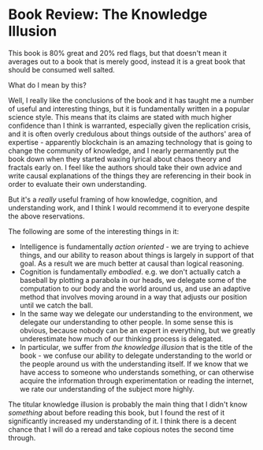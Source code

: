 # Book Review: The Knowledge Illusion

This book is 80% great and 20% red flags, but that doesn't mean it averages out to a book that is merely good,
instead it is a great book that should be consumed well salted.

What do I mean by this?

Well, I really like the conclusions of the book and it has taught me a number of useful and interesting things,
but it is fundamentally written in a popular science style. This means that its claims are stated with much higher confidence than I think is warranted,
especially given the replication crisis,
and it is often overly credulous about things outside of the authors' area of expertise - apparently blockchain is an amazing technology that is going to change the community of knowledge, and I nearly permanently put the book down when they started waxing lyrical about chaos theory and fractals early on.
I feel like the authors should take their own advice and write causal explanations of the things they are referencing in their book in order to evaluate their own understanding.

But it's a *really* useful framing of how knowledge, cognition, and understanding work, and I think I would recommend it to everyone despite the above reservations.

The following are some of the interesting things in it:

* Intelligence is fundamentally *action oriented* - we are trying to achieve things, and our ability to reason about things is largely in support of that goal. As a result we are much better at causal than logical reasoning.
* Cognition is fundamentally *embodied*. e.g. we don't actually catch a baseball by plotting a parabola in our heads, we delegate some of the computation to our body and the world around us, and use an adaptive method that involves moving around in a way that adjusts our position until we catch the ball.
* In the same way we delegate our understanding to the environment, we delegate our understanding to other people. In some sense this is obvious, because nobody can be an expert in everything, but we greatly underestimate how much of our thinking process is delegated.
* In particular, we suffer from *the knowledge illusion* that is the title of the book - we confuse our ability to delegate understanding to the world or the people around us with the understanding itself. If we know that we have access to someone who understands something, or can otherwise acquire the information through experimentation or reading the internet, we rate our understanding of the subject more highly.

The titular knowledge illusion is probably the main thing that I didn't know *something* about before reading this book, but I found the rest of it significantly increased my understanding of it.
I think there is a decent chance that I will do a reread and take copious notes the second time through.

